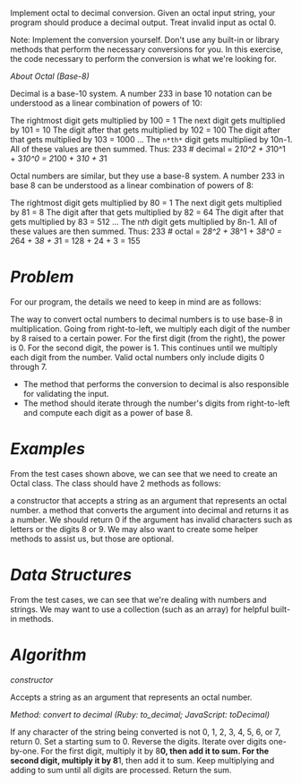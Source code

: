 Implement octal to decimal conversion. Given an octal input string, your program should produce a decimal output. Treat invalid input as octal 0.

Note: Implement the conversion yourself. Don't use any built-in or library methods that perform the necessary conversions for you. In this exercise, the code necessary to perform the conversion is what we're looking for.

*About Octal (Base-8)*

Decimal is a base-10 system. A number 233 in base 10 notation can be understood as a linear combination of powers of 10:

The rightmost digit gets multiplied by 100 = 1
The next digit gets multiplied by 101 = 10
The digit after that gets multiplied by 102 = 100
The digit after that gets multiplied by 103 = 1000
...
The `n*th*` digit gets multiplied by 10n-1.
All of these values are then summed.
Thus:
  233 # decimal
= 2*10^2 + 3*10^1 + 3*10^0
= 2*100  + 3*10   + 3*1

Octal numbers are similar, but they use a base-8 system. A number 233 in base 8 can be understood as a linear combination of powers of 8:

The rightmost digit gets multiplied by 80 = 1
The next digit gets multiplied by 81 = 8
The digit after that gets multiplied by 82 = 64
The digit after that gets multiplied by 83 = 512
...
The n*th* digit gets multiplied by 8n-1.
All of these values are then summed.
Thus:
  233 # octal
= 2*8^2 + 3*8^1 + 3*8^0
= 2*64  + 3*8   + 3*1
= 128   + 24    + 3
= 155

# *Problem*
For our program, the details we need to keep in mind are as follows:

The way to convert octal numbers to decimal numbers is to use base-8 in multiplication.
Going from right-to-left, we multiply each digit of the number by 8 raised to a certain power.
For the first digit (from the right), the power is 0. For the second digit, the power is 1. This continues until we multiply each digit from the number.
Valid octal numbers only include digits 0 through 7.

- The method that performs the conversion to decimal is also responsible for validating the input.
- The method should iterate through the number's digits from right-to-left and compute each digit as a power of base 8.

# *Examples*
From the test cases shown above, we can see that we need to create an Octal class. The class should have 2 methods as follows:

a constructor that accepts a string as an argument that represents an octal number.
a method that converts the argument into decimal and returns it as a number.
We should return 0 if the argument has invalid characters such as letters or the digits 8 or 9.
We may also want to create some helper methods to assist us, but those are optional.

# *Data Structures*
From the test cases, we can see that we're dealing with numbers and strings. We may want to use a collection (such as an array) for helpful built-in methods.

# *Algorithm*
*constructor*

Accepts a string as an argument that represents an octal number.

*Method: convert to decimal (Ruby: to_decimal; JavaScript: toDecimal)*

If any character of the string being converted is not 0, 1, 2, 3, 4, 5, 6, or 7, return 0.
Set a starting sum to 0.
Reverse the digits.
Iterate over digits one-by-one.
For the first digit, multiply it by 8**0, then add it to sum.
For the second digit, multiply it by 8**1, then add it to sum.
Keep multiplying and adding to sum until all digits are processed.
Return the sum.